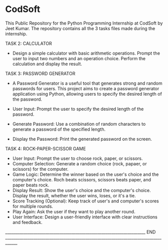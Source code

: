 # CodSoft
This Public Repository for the Python Programming Internship at CodSoft by Jeet Kumar. The repository contains all the 3 tasks files made during the internship.  

TASK 2: CALCULATOR
- Design a simple calculator with basic arithmetic operations. Prompt the user to input two numbers and an operation choice. Perform the calculation and display the result.

TASK 3: PASSWORD GENERATOR
- A Password Generator is a useful tool that generates strong and random passwords for users. This project aims to create a password generator application using Python, allowing users to specify the desired length of the password.

- User Input: Prompt the user to specify the desired length of the password.
- Generate Password: Use a combination of random characters to generate a password of the specified length.
- Display the Password: Print the generated password on the screen.

TASK 4: ROCK-PAPER-SCISSOR GAME
- User Input: Prompt the user to choose rock, paper, or scissors.
- Computer Selection: Generate a random choice (rock, papaer, or scissors) for the computer.
- Game Logic: Determine the winner based on the user's choice and the computer's choice. Roch beats scissors, scissors beats paper, and paper beats rock.
- Display Result: Show the user's choice and the computer's choice. Display the result, whether the user wins, loses, or it's a tie.
- Score Tracking (Optional): Keep track of user's and computer's scores for multiple rounds.
- Play Again: Ask the user if they want to play another round.
- User Interface: Design a user-friendly interface with clear instructions and feedback.


______________________________________________________________________ END ____________________________________________________________________________________
